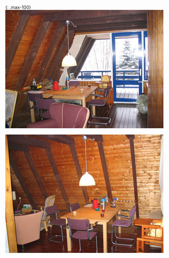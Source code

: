 
<style>
.max-100 > img {
  max-width: 100%;
}
</style>


{: .max-100}
![](../../fotos/foto10.jpg)
<br><br>
![](../../fotos/foto11.jpg)
